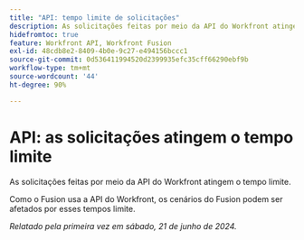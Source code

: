 ```yaml
---
title: "API: tempo limite de solicitações"
description: As solicitações feitas por meio da API do Workfront atingem o tempo limite.
hidefromtoc: true
feature: Workfront API, Workfront Fusion
exl-id: 48cdb8e2-8409-4b0e-9c27-e494156bccc1
source-git-commit: 0d536411994520d2399935efc35cff66290ebf9b
workflow-type: tm+mt
source-wordcount: '44'
ht-degree: 90%

---
```


# API: as solicitações atingem o tempo limite

<!--
>[!NOTE]
>
>This article was fixed on October 9, 2024.
-->

As solicitações feitas por meio da API do Workfront atingem o tempo limite.

Como o Fusion usa a API do Workfront, os cenários do Fusion podem ser afetados por esses tempos limite.

_Relatado pela primeira vez em sábado, 21 de junho de 2024._
